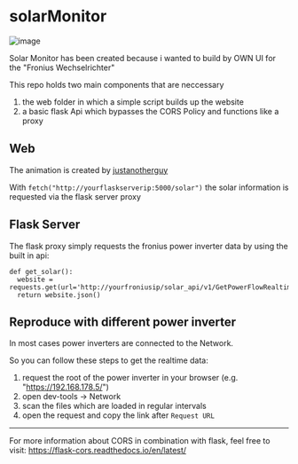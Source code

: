 # solarMonitor

![image](https://user-images.githubusercontent.com/46090335/230337000-324da70d-c7ad-410e-9cfc-6798fed71840.png)

Solar Monitor has been created because i wanted to build by OWN UI for the "Fronius Wechselrichter"


This repo holds two main components that are neccessary

1. the web folder in which a simple script builds up the website
2. a basic flask Api which bypasses the CORS Policy and functions like a proxy

## Web

The animation is created by [justanotherguy](https://lottiefiles.com/justanotherguy)

With `fetch("http://yourflaskserverip:5000/solar")` the solar information is requested via the flask server proxy

## Flask Server

The flask proxy simply requests the fronius power inverter data by using the built in api:
```
def get_solar():
  website = requests.get(url='http://yourfroniusip/solar_api/v1/GetPowerFlowRealtimeData.fcgi')
  return website.json()
```

## Reproduce with different power inverter

In most cases power inverters are connected to the Network.

So you can follow these steps to get the realtime data:

1. request the root of the power inverter in your browser (e.g. "https://192.168.178.5/")
2. open dev-tools -> Network
3. scan the files which are loaded in regular intervals
4. open the request and copy the link after `Request URL`

---

For more information about CORS in combination with flask, feel free to visit: https://flask-cors.readthedocs.io/en/latest/
